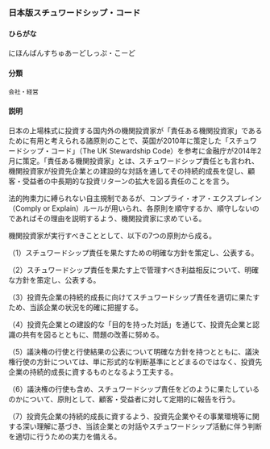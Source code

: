 <div style="display:none;">

## [あ行](securities-terms?id=あ行)
## [か行](securities-terms?id=か行)
## [さ行](securities-terms?id=さ行)
## [た行](securities-terms?id=た行)
## [な行](securities-terms?id=な行)

</div>

### 日本版スチュワードシップ・コード

#### ひらがな

にほんばんすちゅあーどしっぷ・こーど

#### 分類

`会社・経営`

#### 説明

日本の上場株式に投資する国内外の機関投資家が「責任ある機関投資家」であるために有用と考えられる諸原則のことで、英国が2010年に策定した「スチュワードシップ・コード」（The UK Stewardship Code）を参考に金融庁が2014年2月に策定。「責任ある機関投資家」とは、スチュワードシップ責任とも言われ、機関投資家が投資先企業との建設的な対話を通してその持続的成長を促し、顧客・受益者の中長期的な投資リターンの拡大を図る責任のことを言う。
 
法的拘束力に縛られない自主規制であるが、コンプライ・オア・エクスプレイン（Comply or Explain）ルールが用いられ、各原則を順守するか、順守しないのであればその理由を説明するよう、機関投資家に求めている。
 
機関投資家が実行すべきこととして、以下の7つの原則から成る。
（1）スチュワードシップ責任を果たすための明確な方針を策定し、公表する。
（2）スチュワードシップ責任を果たす上で管理すべき利益相反について、明確な方針を策定し、公表する。
（3）投資先企業の持続的成長に向けてスチュワードシップ責任を適切に果たすため、当該企業の状況を的確に把握する。
（4）投資先企業との建設的な「目的を持った対話」を通じて、投資先企業と認識の共有を図るとともに、問題の改善に努める。
（5）議決権の行使と行使結果の公表について明確な方針を持つとともに、議決権行使の方針については、単に形式的な判断基準にとどまるのではなく、投資先企業の持続的成長に資するものとなるよう工夫する。
（6）議決権の行使も含め、スチュワードシップ責任をどのように果たしているのかについて、原則として、顧客・受益者に対して定期的に報告を行う。
（7）投資先企業の持続的成長に資するよう、投資先企業やその事業環境等に関する深い理解に基づき、当該企業との対話やスチュワードシップ活動に伴う判断を適切に行うための実力を備える。

<div style="display:none;">

## [は行](securities-terms?id=は行)
## [ま行](securities-terms?id=ま行)
## [や行](securities-terms?id=や行)
## [ら行](securities-terms?id=ら行)
## [わ行](securities-terms?id=わ行)
## [英数字・記号](securities-terms?id=英数字・記号)

</div>

